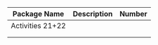 | Package Name | Description | Number|
| ------------ |-------------|-------|          
|  Activities 21+22            |             |       |
|              |             |       |
|              |             |       |
